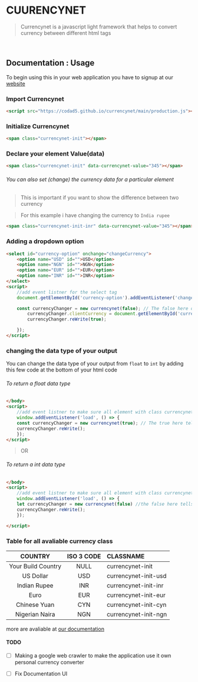 ﻿

# CUURENCYNET
> Currencynet is a javascript light framework that helps to convert currency between different html tags

<br/>


## Documentation : Usage
To begin using this in your web application you have to signup  at our [website](https://currencynet.sanctablog.com/)

### Import Currencynet

```html
<script src="https://codad5.github.io/currencynet/main/production.js"></script>
```

### Initialize Currencynet

```html
<span class="currencynet-init"></span>
```

### Declare your element Value(data)

```html
<span class="currencynet-init" data-currencynet-value="345"></span>
```

###### You can also set (change) the currency data for a particular element 
> This is important if you want to show the difference between two currency

> For this example i have changing the currency to `India rupee`

```html
<span class="currencynet-init-inr" data-currencynet-value="345"></span>
```

### Adding a dropdown option

```html
<select id="currency-option" onchange="changeCurrency">
    <option name="USD" id="">USD</option>
    <option name="NGN" id="">NGN</option>
    <option name="EUR" id="">EUR</option>
    <option name="INR" id="">INR</option>
</select>
<script>
    //add event listner for the select tag 
    document.getElementById('currency-option').addEventListener('change', () => {

    const currencyChanger = new currencynet(false); // The false here determin if to return the value as a float or boolean 
        currencyChanger.clientCurrency = document.getElementById('currency-option').value; // this will return the value of the selected currency option  
        currencyChanger.reWrite(true); 

    });
</script>
```
### changing the data type of your output

You can change the data type of your output from `float` to `int` by adding this few code at the bottom of your html code 

###### To return a float data type 
```html 
</body>
<script>
    //add event listner to make sure all element with class currencynet are loaded into the script on window load
    window.addEventListener('load', () => {
    const currencyChanger = new currencynet(true); // The true here tells it to return a float
    currencyChanger.reWrite(); 
    });
</script>
```
> OR 
###### To return a int data type 

```html
</body>
<script>
    //add event listner to make sure all element with class currencynet are loaded into the scripts on window load
    window.addEventListener('load', () => {
    let currencyChanger = new currencynet(false) //the false here tells it is to return a integer 
    currencyChanger.reWrite(); 
    });

</script>
```
### Table for all avaliable currency class 

| COUNTRY | ISO 3 CODE | CLASSNAME |
| :---: | :---:| :---|
|Your Build Country | NULL | currencynet-init |
| US Dollar | USD | currencynet-init-usd |
| Indian Rupee | INR | currencynet-init-inr |
| Euro  | EUR | currencynet-init-eur |
| Chinese Yuan | CYN | currencynet-init-cyn |
| Nigerian Naira| NGN | currencynet-init-ngn |

more are avaliable at [our documentation](https://codad5.github.io/currencynet/#country_table)

#### TODO

- [ ] Making a google web crawler to make the application use it own personal currency converter
- [ ] Fix Documentation UI

